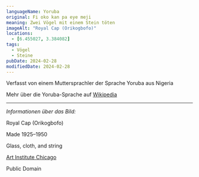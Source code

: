 ```yaml
---
languageName: Yoruba
original: Fi oko kan pa eye meji
meaning: Zwei Vögel mit einem Stein töten
imageAlt: "Royal Cap (Orikogbofo)"
locations:
  - [6.455027, 3.384082]
tags:
  - Vögel
  - Steine
pubDate: 2024-02-28
modifiedDate: 2024-02-28
---
```


Verfasst von einem Muttersprachler der Sprache Yoruba aus Nigeria

Mehr über die Yoruba-Sprache auf [Wikipedia](<https://de.wikipedia.org/wiki/Yoruba_(Sprache)>)

---

_Informationen über das Bild:_

Royal Cap (Orikogbofo)

Made 1925–1950

Glass, cloth, and string

[Art Institute Chicago](https://www.artic.edu/artworks/229892/royal-cap-orikogbofo)

Public Domain
